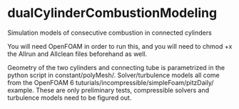 # dualCylinderCombustionModeling
Simulation models of consecutive combustion in connected cylinders


You will need OpenFOAM in order to run this, and you will need to chmod +x the Allrun and Allclean files beforehand as well.

Geometry of the two cylinders and connecting tube is parametrized in the python script in constant/polyMesh/.
Solver/turbulence models all come from the OpenFOAM 6 tuturials/incompressible/simpleFoam/pitzDaily/ example. These are only
preliminary tests, compressible solvers and turbulence models need to be figured out.
